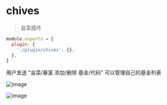 # chives

> 韭菜插件

```js
module.exports = {
  plugin: {
    './plugin/chives': {},
  },
}
```

用户发送 "韭菜/暴富 添加/删除 基金/代码" 可以管理自己的基金列表

![image](https://user-images.githubusercontent.com/8413791/119212905-0394d380-baee-11eb-8acc-8f08c4b4a04f.png)

![image](https://user-images.githubusercontent.com/8413791/119212911-0c85a500-baee-11eb-93ce-db0f715700df.png)

